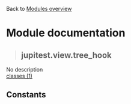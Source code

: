 Back to [Modules overview](https://github.com/pyrustic/jupitest/blob/master/docs/modules/README.md)
  
# Module documentation
>## jupitest.view.tree\_hook
No description
<br>
[classes (1)](https://github.com/pyrustic/jupitest/blob/master/docs/modules/content/jupitest.view.tree_hook/classes.md)


## Constants
```python

```

